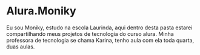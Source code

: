 # Alura.Moniky
Eu sou Moniky, estudo na escola Laurinda, aqui dentro desta pasta estarei compartilhando meus projetos de tecnologia do curso alura.
Minha professora de tecnologia se chama Karina, tenho aula com ela toda quarta, duas aulas.
